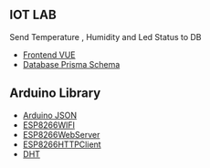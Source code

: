 ## IOT LAB
Send Temperature , Humidity and Led Status to DB

- [Frontend VUE](https://github.com/parnuphun/myWebSite/blob/master/src/views/WorkShops/MiniProject_Iot/miniProject.vue)
- [Database Prisma Schema](https://github.com/parnuphun/IOT_LAB/blob/master/database%20Prisma%20Schema.txt) 

## Arduino Library
- [Arduino JSON](https://www.youtube.com/watch?v=GUTpaY1YaXo)
- [ESP8266WIFI]()
- [ESP8266WebServer]()
- [ESP8266HTTPClient]()
- [DHT]()
